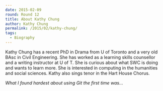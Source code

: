 ```yaml
---
date: 2015-02-09
round: Round 12
title: About Kathy Chung
author: Kathy Chung
permalink: /2015/02/kathy-chung/
tags:
  - Biography
---
```

Kathy Chung has a recent PhD in Drama from U of Toronto and a very
old BAsc in Civil Engineering.  She has worked as a learning skills
counsellor and a writing instructor at U of T.  She is curious about
what SWC is doing and wants to learn more.  She is interested
in computing in the humanities and social sciences.  Kathy also
sings tenor in the Hart House Chorus.

*What I found hardest about using Git the first time was...*
